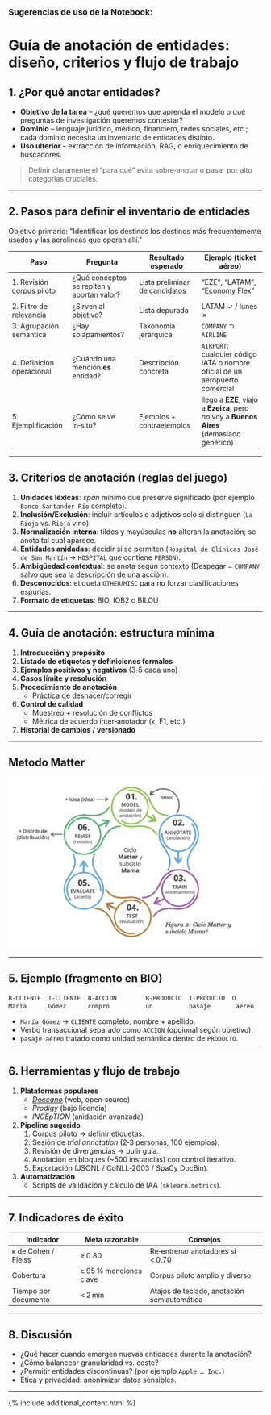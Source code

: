 
### Sugerencias de uso de la Notebook: 


# Guía de anotación de entidades: diseño, criterios y flujo de trabajo


## 1. ¿Por qué anotar entidades?

- **Objetivo de la tarea** – ¿qué queremos que aprenda el modelo o qué preguntas de investigación queremos contestar?
- **Dominio** – lenguaje jurídico, médico, financiero, redes sociales, etc.; cada dominio necesita un inventario de entidades distinto.
- **Uso ulterior** – extracción de información, RAG, o enriquecimiento de buscadores.

> Definir claramente el “para qué” evita sobre‑anotar o pasar por alto categorías cruciales.

---

## 2. Pasos para definir el inventario de entidades

Objetivo primario: "Identificar los destinos los destinos más frecuentemente usados y las aerolineas que operan allí."

| Paso                      | Pregunta                           | Resultado esperado             | Ejemplo (ticket aéreo)                                                                     |
| ------------------------- | ------------------------------------------ | ------------------------------ | ------------------------------------------------------------------------------------------ |
| 1. Revisión corpus piloto | ¿Qué conceptos se repiten y aportan valor? | Lista preliminar de candidatos | “EZE”, “LATAM”, “Economy Flex”                                                             |
| 2. Filtro de relevancia   | ¿Sirven al objetivo?                       | Lista depurada                 | LATAM ✓ / lunes ✗                                                                          |
| 3. Agrupación semántica   | ¿Hay solapamientos?                        | Taxonomía jerárquica           | `COMPANY` ⊃ `AIRLINE`                                                                      |
| 4. Definición operacional | ¿Cuándo una mención **es** entidad?        | Descripción concreta           | `AIRPORT`: cualquier código IATA o nombre oficial de un aeropuerto comercial               |
| 5. Ejemplificación        | ¿Cómo se ve in‑situ?                       | Ejemplos + contraejemplos      | llego a **EZE**, viajo a **Ezeiza**, pero *no* voy a **Buenos Aires** (demasiado genérico) |

---

## 3. Criterios de anotación (reglas del juego)

1. **Unidades léxicas**: *span* mínimo que preserve significado (por ejemplo `Banco Santander Río` completo).
2. **Inclusión/Exclusión**: incluir artículos o adjetivos solo si distinguen (`La Rioja` vs. `Rioja` vino).
3. **Normalización interna**: tildes y mayúsculas **no** alteran la anotación; se anota tal cual aparece.
4. **Entidades anidadas**: decidir si se permiten (`Hospital de Clínicas José de San Martín` → `HOSPITAL` que contiene `PERSON`).
5. **Ambigüedad contextual**: se anota según contexto (Despegar = `COMPANY` salvo que sea la descripción de una acción).
6. **Desconocidos**: etiqueta `OTHER`/`MISC` para no forzar clasificaciones espurias.
7. **Formato de etiquetas**: BIO, IOB2 o BILOU


---

## 4. Guía de anotación: estructura mínima

1. **Introducción y propósito**
2. **Listado de etiquetas y definiciones formales**
3. **Ejemplos positivos y negativos** (3‑5 cada uno)
4. **Casos límite y resolución**
5. **Procedimiento de anotación**
   - Práctica de deshacer/corregir
6. **Control de calidad**
   - Muestreo + resolución de conflictos
   - Métrica de acuerdo inter‑anotador (κ, F1, etc.)
7. **Historial de cambios / versionado**


---
## Metodo Matter
<div style="text-align: center;">
    <img src="matter.png" alt="Clf vs Clustering">
</div>

---

## 5. Ejemplo (fragmento en BIO)

```text
B-CLIENTE  I-CLIENTE  B-ACCION        B-PRODUCTO  I-PRODUCTO  O
María      Gómez      compró          un          pasaje       aéreo
```

- `María Gómez` → `CLIENTE` completo, nombre + apellido.
- Verbo transaccional separado como `ACCION` (opcional según objetivo).
- `pasaje aéreo` tratado como unidad semántica dentro de `PRODUCTO`.

---

## 6. Herramientas y flujo de trabajo

1. **Plataformas populares**
   - *[Doccano](https://github.com/doccano/doccano)* (web, open‑source)
   - *Prodigy* (bajo licencia)
   - *INCEpTION* (anidación avanzada)
2. **Pipeline sugerido**
   1. Corpus piloto → definir etiquetas.
   2. Sesión de *trial annotation* (2‑3 personas, 100 ejemplos).
   3. Revisión de divergencias → pulir guía.
   4. Anotación en bloques (\~500 instancias) con control iterativo.
   5. Exportación (JSONL / CoNLL‑2003 / SpaCy DocBin).
3. **Automatización**
   - Scripts de validación y cálculo de IAA (`sklearn.metrics`).

---

## 7. Indicadores de éxito

| Indicador            | Meta razonable         | Consejos                                    |
| -------------------- | ---------------------- | ------------------------------------------- |
| κ de Cohen / Fleiss  | ≥ 0.80                 | Re‑entrenar anotadores si < 0.70            |
| Cobertura            | ≥ 95 % menciones clave | Corpus piloto amplio y diverso              |
| Tiempo por documento | < 2 min                | Atajos de teclado, anotación semiautomática |

---

## 8. Discusión

- ¿Qué hacer cuando emergen nuevas entidades durante la anotación?
- ¿Cómo balancear granularidad vs. coste?
- ¿Permitir entidades discontinuas? (por ejemplo `Apple … Inc.`)
- Ética y privacidad: anonimizar datos sensibles.

---

{% include additional_content.html %}
